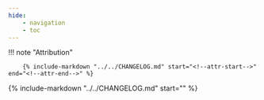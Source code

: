 ```yaml
---
hide:
    - navigation
    - toc
---
```


!!! note "Attribution"

        {% include-markdown "../../CHANGELOG.md" start="<!--attr-start-->" end="<!--attr-end-->" %}

{% include-markdown "../../CHANGELOG.md" start="<!--changelog-start-->" %}
